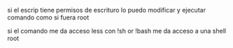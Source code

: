 si el escrip tiene permisos  de escrituro lo puedo modificar y ejecutar comando como si fuera root

si el comando me da acceso less
con !sh or !bash me da acceso a una shell root
